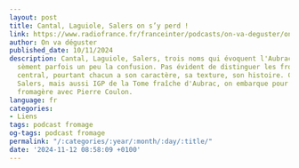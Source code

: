 ```yaml
---
layout: post
title: Cantal, Laguiole, Salers on s’y perd !
link: https://www.radiofrance.fr/franceinter/podcasts/on-va-deguster/on-va-deguster-du-dimanche-10-novembre-2024-1167802
author: On va déguster
published_date: 10/11/2024
description: Cantal, Laguiole, Salers, trois noms qui évoquent l'Aubrac, mais qui
  sèment parfois un peu la confusion. Pas évident de distinguer les fromages du massif
  central, pourtant chacun a son caractère, sa texture, son histoire. Cantal, Laguiole,
  Salers, mais aussi IGP de la Tome fraîche d'Aubrac, on embarque pour une escapade
  fromagère avec Pierre Coulon.
language: fr
categories:
- Liens
tags: podcast fromage
og-tags: podcast fromage
permalink: "/:categories/:year/:month/:day/:title/"
date: '2024-11-12 08:58:09 +0100'
---
```

